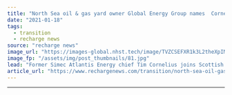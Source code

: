 ```yaml
---
title: "North Sea oil & gas yard owner Global Energy Group names  Cornelius CEO"
date: "2021-01-18"
tags: 
  - transition
  - recharge news
source: "recharge news"
image_url: "https://images-global.nhst.tech/image/TVZCSEFXR1k3L2theXpIMW1JNnR4Rkc1Ujg2SzBrUGg4NGFScjAvZllUOD0=/nhst/binary/4886522e58d2eea3bac68f331b1daa19"
image_fp: "/assets/img/post_thumbnails/81.jpg"
lead: "Former Simec Atlantis Energy chief Tim Cornelius joins Scottish construction contractor as plans simmer for redevelopment of its Nigg yard for offshore wind fabrication"
article_url: "https://www.rechargenews.com/transition/north-sea-oil-gas-yard-owner-global-energy-group-names-cornelius-ceo/2-1-946440"
---
```


---
